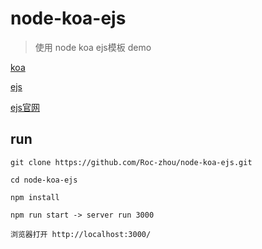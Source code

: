 # node-koa-ejs
> 使用 node koa ejs模板 demo

[koa](https://github.com/koajs/koa)

[ejs](https://github.com/mde/ejs)

[ejs官网](https://ejs.bootcss.com/)


## run
```
git clone https://github.com/Roc-zhou/node-koa-ejs.git

cd node-koa-ejs

npm install

npm run start -> server run 3000

浏览器打开 http://localhost:3000/
```

